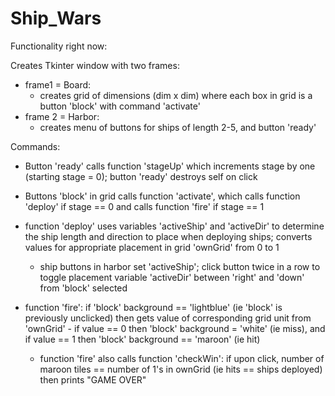 # Ship_Wars

Functionality right now:

Creates Tkinter window with two frames:
   - frame1 = Board:
      * creates grid of dimensions (dim x dim) where each box in grid is a button 'block' with command 'activate'
   - frame 2 = Harbor:
      * creates menu of buttons for ships of length 2-5, and button 'ready'
    
Commands:
   - Button 'ready' calls function 'stageUp' which increments stage by one (starting stage = 0); button 'ready' destroys self on click
   - Buttons 'block' in grid calls function 'activate', which calls function 'deploy' if stage == 0 and calls function 'fire' if stage == 1
  
   - function 'deploy' uses variables 'activeShip' and 'activeDir' to determine the ship length and direction to place when deploying ships; converts values for appropriate placement in grid 'ownGrid' from 0  to 1
        * ship buttons in harbor set 'activeShip'; click button twice in a row to toggle placement variable 'activeDir' between 'right' and 'down' from 'block' selected
   - function 'fire': if 'block' background == 'lightblue' (ie 'block' is previously unclicked) then gets value of corresponding grid unit from 'ownGrid' - if value == 0 then 'block' background = 'white' (ie miss), and if value == 1 then 'block' background == 'maroon' (ie hit)
       * function 'fire' also calls function 'checkWin': if upon click, number of maroon tiles == number of 1's in ownGrid (ie hits == ships deployed) then prints "GAME OVER"
